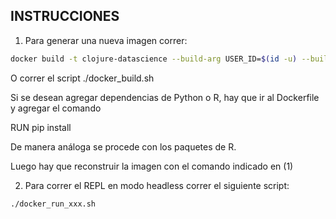 ## INSTRUCCIONES

1. Para generar una nueva imagen correr:
``` bash
docker build -t clojure-datascience --build-arg USER_ID=$(id -u) --build-arg GROUP_ID=$(id -g) .
```
O correr el script ./docker_build.sh
 
Si se desean agregar dependencias de Python o R, hay que ir al Dockerfile y agregar el comando

RUN pip install <nombre del paquete>

De manera análoga se procede con los paquetes de R.

Luego hay que reconstruir la imagen con el comando indicado en (1)

2. Para correr el REPL en modo headless correr el siguiente script:

```bash
./docker_run_xxx.sh
```

